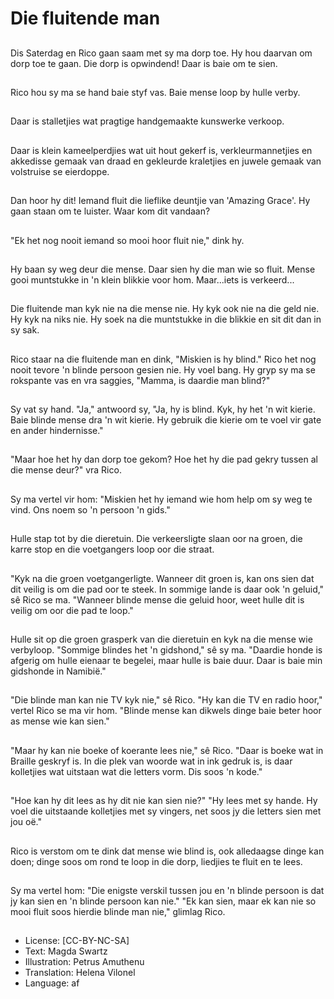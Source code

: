 # Die fluitende man

##
Dis Saterdag en Rico gaan saam met sy ma dorp toe. Hy hou daarvan om dorp toe te gaan. Die dorp is opwindend! Daar is baie om te sien.

##
Rico hou sy ma se hand baie styf vas. Baie mense loop by hulle verby.

##
Daar is stalletjies wat pragtige handgemaakte kunswerke verkoop.

##
Daar is klein kameelperdjies wat uit hout gekerf is, verkleurmannetjies en akkedisse gemaak van draad en gekleurde kraletjies en juwele gemaak van volstruise se eierdoppe.

##
Dan hoor hy dit! Iemand fluit die lieflike deuntjie van 'Amazing Grace'. Hy gaan staan om te luister. Waar kom dit vandaan?

##
"Ek het nog nooit iemand so mooi hoor fluit nie," dink hy.

##
Hy baan sy weg deur die mense. Daar sien hy die man wie so fluit. Mense gooi muntstukke in 'n klein blikkie voor hom. Maar...iets is verkeerd...

##
Die fluitende man kyk nie na die mense nie. Hy kyk ook nie na die geld nie. Hy kyk na niks nie. Hy soek na die muntstukke in die blikkie en sit dit dan in sy sak.

##
Rico staar na die fluitende man en dink, "Miskien is hy blind." Rico het nog nooit tevore 'n blinde persoon gesien nie. Hy voel bang. Hy gryp sy ma se rokspante vas en vra saggies, "Mamma, is daardie man blind?"

##
Sy vat sy hand. "Ja," antwoord sy, "Ja, hy is blind. Kyk, hy het 'n wit kierie. Baie blinde mense dra 'n wit kierie. Hy gebruik die kierie om te voel vir gate en ander hindernisse."

##
"Maar hoe het hy dan dorp toe gekom? Hoe het hy die pad gekry tussen al die mense deur?" vra Rico.

##
Sy ma vertel vir hom: "Miskien het hy iemand wie hom help om sy weg te vind. Ons noem so 'n persoon 'n gids."

##
Hulle stap tot by die dieretuin. Die verkeersligte slaan oor na groen, die karre stop en die voetgangers loop oor die straat.

##
"Kyk na die groen voetgangerligte. Wanneer dit groen is, kan ons sien dat dit veilig is om die pad oor te steek. In sommige lande is daar ook 'n geluid," sê Rico se ma. "Wanneer blinde mense die geluid hoor, weet hulle dit is veilig om oor die pad te loop."

##
Hulle sit op die groen grasperk van die dieretuin en kyk na die mense wie verbyloop. "Sommige blindes het 'n gidshond," sê sy ma. "Daardie honde is afgerig om hulle eienaar te begelei, maar hulle is baie duur. Daar is baie min gidshonde in Namibië."

##
"Die blinde man kan nie TV kyk nie," sê Rico. "Hy kan die TV en radio hoor," vertel Rico se ma vir hom. "Blinde mense kan dikwels dinge baie beter hoor as mense wie kan sien."

##
"Maar hy kan nie boeke of koerante lees nie," sê Rico. "Daar is boeke wat in Braille geskryf is. In die plek van woorde wat in ink gedruk is, is daar kolletjies wat uitstaan wat die letters vorm. Dis soos 'n kode."

##
"Hoe kan hy dit lees as hy dit nie kan sien nie?" "Hy lees met sy hande. Hy voel die uitstaande kolletjies met sy vingers, net soos jy die letters sien met jou oë."

##
Rico is verstom om te dink dat mense wie blind is, ook alledaagse dinge kan doen; dinge soos om rond te loop in die dorp, liedjies te fluit en te lees.

##
Sy ma vertel hom: "Die enigste verskil tussen jou en 'n blinde persoon is dat jy kan sien en 'n blinde persoon kan nie." "Ek kan sien, maar ek kan nie so mooi fluit soos hierdie blinde man nie," glimlag Rico.

##
* License: [CC-BY-NC-SA]
* Text: Magda Swartz
* Illustration: Petrus Amuthenu
* Translation: Helena Vilonel
* Language: af
